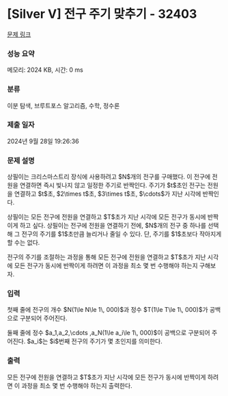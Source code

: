# [Silver V] 전구 주기 맞추기 - 32403 

[문제 링크](https://www.acmicpc.net/problem/32403) 

### 성능 요약

메모리: 2024 KB, 시간: 0 ms

### 분류

이분 탐색, 브루트포스 알고리즘, 수학, 정수론

### 제출 일자

2024년 9월 28일 19:26:36

### 문제 설명

<p>상필이는 크리스마스트리 장식에 사용하려고 $N$개의 전구를 구매했다. 이 전구에 전원을 연결하면 즉시 빛나지 않고 일정한 주기로 반짝인다. 주기가 $t$초인 전구는 전원을 연결하고 $t$초, $2\times t$초, $3\times t$초, $\cdots$가 지난 시각에 반짝인다.</p>

<p>상필이는 모든 전구에 전원을 연결하고 $T$초가 지난 시각에 모든 전구가 동시에 반짝이게 하고 싶다. 상필이는 전구에 전원을 연결하기 전에, $N$개의 전구 중 하나를 선택해 그 전구의 주기를 $1$초만큼 늘리거나 줄일 수 있다. 단, 주기를 $1$초보다 작아지게 할 수는 없다.</p>

<p>전구의 주기를 조절하는 과정을 통해 모든 전구에 전원을 연결하고 $T$초가 지난 시각에 모든 전구가 동시에 반짝이게 하려면 이 과정을 최소 몇 번 수행해야 하는지 구해보자.</p>

### 입력 

 <p>첫째 줄에 전구의 개수 $N(1\le N\le 1\, 000)$과 정수 $T(1\le T\le 1\, 000)$가 공백으로 구분되어 주어진다.</p>

<p>둘째 줄에 정수 $a_1,a_2,\cdots ,a_N(1\le a_i\le 1\, 000)$이 공백으로 구분되어 주어진다. $a_i$는 $i$번째 전구의 주기가 몇 초인지를 의미한다.</p>

### 출력 

 <p>모든 전구에 전원을 연결하고 $T$초가 지난 시각에 모든 전구가 동시에 반짝이게 하려면 이 과정을 최소 몇 번 수행해야 하는지 출력한다.</p>

